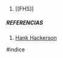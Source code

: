 
1. [[FHS]]















##### REFERENCIAS

1. [Hank Hackerson](https://youtu.be/UOjUIm6qoFs)



#indice